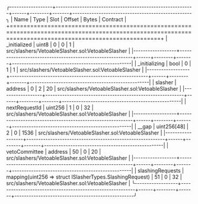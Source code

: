 
╭------------------+----------------------------------------------------------+------+--------+-------+--------------------------------------------------╮
| Name             | Type                                                     | Slot | Offset | Bytes | Contract                                         |
+========================================================================================================================================================+
| _initialized     | uint8                                                    | 0    | 0      | 1     | src/slashers/VetoableSlasher.sol:VetoableSlasher |
|------------------+----------------------------------------------------------+------+--------+-------+--------------------------------------------------|
| _initializing    | bool                                                     | 0    | 1      | 1     | src/slashers/VetoableSlasher.sol:VetoableSlasher |
|------------------+----------------------------------------------------------+------+--------+-------+--------------------------------------------------|
| slasher          | address                                                  | 0    | 2      | 20    | src/slashers/VetoableSlasher.sol:VetoableSlasher |
|------------------+----------------------------------------------------------+------+--------+-------+--------------------------------------------------|
| nextRequestId    | uint256                                                  | 1    | 0      | 32    | src/slashers/VetoableSlasher.sol:VetoableSlasher |
|------------------+----------------------------------------------------------+------+--------+-------+--------------------------------------------------|
| __gap            | uint256[48]                                              | 2    | 0      | 1536  | src/slashers/VetoableSlasher.sol:VetoableSlasher |
|------------------+----------------------------------------------------------+------+--------+-------+--------------------------------------------------|
| vetoCommittee    | address                                                  | 50   | 0      | 20    | src/slashers/VetoableSlasher.sol:VetoableSlasher |
|------------------+----------------------------------------------------------+------+--------+-------+--------------------------------------------------|
| slashingRequests | mapping(uint256 => struct ISlasherTypes.SlashingRequest) | 51   | 0      | 32    | src/slashers/VetoableSlasher.sol:VetoableSlasher |
╰------------------+----------------------------------------------------------+------+--------+-------+--------------------------------------------------╯

